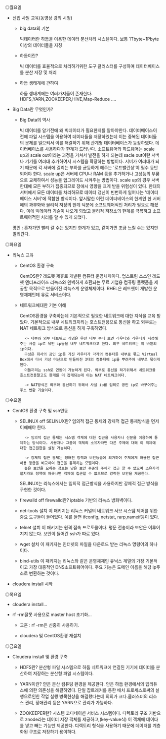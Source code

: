 ◎월요일

* 신입 사원 교육(동영상 강의 시청)
    - big data의 기본

        빅데이터란 하둡을 이용한 데이터 분산처리 시스템이다.
        보통 1Tbyte~1Pbyte이상의 데이터들을 지칭

    - 하둡이란?

        빅 데이터를 효율적으로 처리하기위한 도구
        클러스터를 구성하여 데이터베이스를 분산 저장 및 처리

    - 하둡 생태계에 관하여

        하둡 생태계에는 여러가지들이 존재한다.
        HDFS,YARN,ZOOKEEPER,HIVE,Map-Reduce ....

* Big Data란 무엇인가?
    - Big Data의 역사

        빅 데이터를 알기전에 왜 빅데이터가 필요한지를 알아야한다.
        데이터베이스이전에 파일 시스템을 이용하여 데이터들을 저장하였는데
        이는 중복된 데이터들의 문제를 일으켜서 이를 해결하기 위해 관계형 데이터베이스가 등장하였다. 데이터베이스를 사용하다가 한계가 드러난다.
        소프트웨어와 하드웨어는 scale up과 scale out이라는 과정을 거쳐서 발전을 하게 되는데 sacle out이란 서버나 기기를 여러대 추가하여서 시스템을 확장하는 방법이다.
        서버가 여러대가 되기 때문에 각 서버에 걸리는 부하를 균등하게 해주는 '로드밸런싱'이 필수 동반되어야 한다.
        scale up은 서버에 CPU나 RAM 등을 추가하거나 고성능의 부품으로 교체하여서 성능을 업그레이드 시켜주는 방법이다. scale up의 경우 서버 한대에 모든 부하가 집중되므로 장애시 영향을 크게 받을 위험성이 있다. 한대의 서버에서 모든 데이터를 처리하므로 데이터 갱신이 빈번하게 일어나는 '데이터베이스 서버'에 적합한 방식이다.
        앞서말한 이런 데이터베이스의 한계인 한 서버에의 과부화와 물리적 저장의 한계 덕분에 소프트웨어적인 처리가 필요로 해졌다. 
        이에 빅데이터 기술이 나오게 되었고 물리적 저장소의 한계를 극복하고 소프트웨어적인 처리를 할 수 있게 되었다.

    명언 : 혼자가면 빨리 갈 수는 있지만 한계가 있고, 같이가면 조금 느릴 수는 있지만 멀리간다.

◎화요일

* 리눅스 교육
    - CentOS 환경 구축

        CentOS란? 레드헷 제휴로 개발된 컴퓨터 운영체제이다. 업스트림 소스인 레드헷 엔터프라이즈 리눅스와 완벽하게 호환되는 무료 기업용 컴퓨팅 플랫폼을 제공할 목적으로 만들어진 리눅스계 운영체제이다.
        RHEL은 레드헷이 개발한 운영체제인데 유료 서비스이다. 

    - 네트워크에대한 기본 이해

        CentOS환경을 구축하는데 기본적으로 필요한 네트워크에 대한 지식을 교육 받았다. 기본적으로 내부 네트워크끼리는 호스트전용으로 통신을 하고 외부로는 NAT 네트워크 방식으로 통신을 하게 구축하였다.

            -> 내부와 외부 네트워크 개념은 우선 내부 부터 보면 라우터와 라우터가 지정해주는 사설 ip로 묶인 ip들을 내부 네트워크라고 한다. 외부 네트워크는 이 바깥의 ip이다. 
            구성은 회사의 공인 ip를 가진 라우터가 각각의 컴퓨터를 내부로 묶고 Virtual Box에서 다시 가상 머신으로 만들어진 3대의 컴퓨터에 ip를 뿌려주어 내부로 묶이게 된다. 
            이들끼리는 ssh로 연동이 가능하게 된다. 외부로 통신을 하기위해서 네트워크를 호스트전용말고도 한개를 더 잡게되는데 이는 NAT 네트워크이다.

            -> NAT방식은 외부와 통신하기 위해서 사설 ip를 임의로 공인 ip로 바꾸어주는 주소 변환 기술이다. 

◎수요일

* CentOS 환경 구축 및 ssh연동
    - SELINUX off
        SELINUX란? 임의적 접근 통제와 강제적 접근 통제방식을 먼저 이해해야 한다.

            -> 임의적 접근 통제는 시스템 객체에 대한 접근을 사용자나 신분을 이용하여 통제하는 방식이다. 사용자나 그룹이 객체의 소유자라면 다른 주체에 대해 이 객체에 대한 접근원한을 설정 가능하다.

            -> 강제적 접근 통제는 정해진 정책과 보안등급에 의거하여 주체에게 허용된 접근허용 등급을 비교하여 접근을 통제하는 모델이다. 
            높은 보안을 요하는 정보는 낮은 보안 수준의 주체가 접근 할 수 없으며 소유자라 할지라도 정책에 어긋나면 객체에 접근할 수 없으므로 강력한 보안을 제공한다.

        SELINUX는 리눅스에서는 임의적 접근방식을 사용하지만 강제적 접근 방식을 구현한 것이다.

    - firewalld off
        firewalld란? iptable 기반의 리눅스 방화벽이다.
    
    - net-tools 설치
        이 패키지는 리눅스 커널의 네트워크 서브 시스템 제어를 위한 중요 도구들이 들어있다. 예를 들면 ifconfig, netstat, rarp,nameif등이 있다.

    - telnet 설치
        이 패키지는 원격 접속 프로토콜이다. 평문 전송이라 보안은 이루어지지 않는다. 보안이 들어간 ssh가 따로 있다.

    - wget 설치
        이 패키지는 인터넷의 파일을 다운로드 받는 리눅스 명령어의 하나이다.

    - bind-utils
        이 패키지는 리눅스와 같은 운영체제인 유닉스 계열의 가장 기본적이고 가장 대중적인 DNS소프트웨어이다. 주요 기능은 도메인 이름을 해당 ip주소로 변환하는 것이다.


* cloudera install 시작

◎목요일

* cloudera install...

* rf -rm잘못 사용으로 master host 초기화...
    - 교훈 : rf -rm은 신중히 사용하기.

    - cloudera 및 CentOS환경 재설치

◎금요일

* Cloudera install 및 환경 구축
    - HDFS란?
        분산형 파일 시스템으로 하둡 네트워크에 연결된 기기에 데이터를 분산하여 저장하는 분산형 파일 시스템이다.

    - YARN이란?
        얀은 분산 컴퓨팅 환경을 제공한다. 
        얀은 하둡 환경에서의 맵리듀스에 의한 의존성을 해결하였다.
        단일 잡트래커를 통한 배치 프로세스로써의 실행으로인한 작업 실행 병목현상을 해결했다는데 의의가 크다.클러스터의 리소스 관리, 장애관리 등은 YARN으로 관리가 가능하다.

    - ZOOKEEPER란?
        시스템 코디네이션 서비스 시스템이다. 디렉토리 구조 기반으로 znode라는 데이터 저장 객체를 제공하고,(key-value식) 이 객체에 데이타를 넣고 빼는 기능만 제공한다. 
        디렉토리 형식을 사용하기 때문에 데이터를 계층화된 구조로 저장하기 용이하다.

